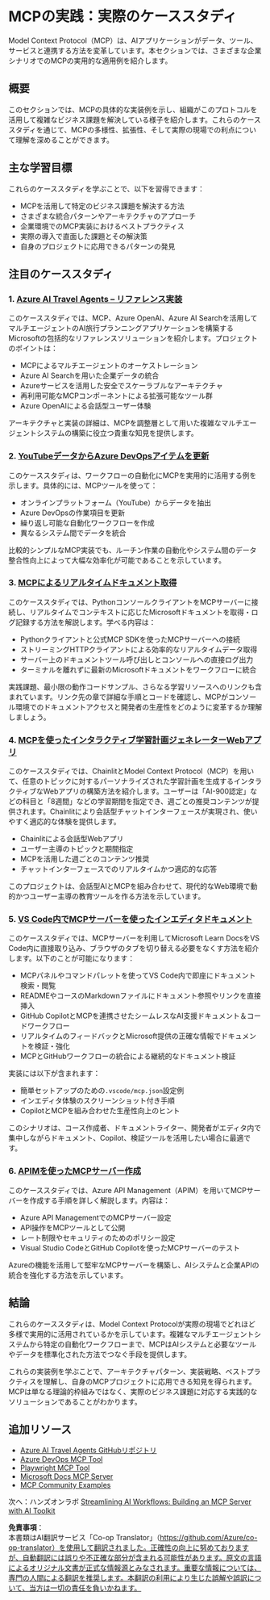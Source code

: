 <!--
CO_OP_TRANSLATOR_METADATA:
{
  "original_hash": "873741da08dd6537858d5e14c3a386e1",
  "translation_date": "2025-07-04T16:12:21+00:00",
  "source_file": "09-CaseStudy/README.md",
  "language_code": "ja"
}
-->
# MCPの実践：実際のケーススタディ

Model Context Protocol（MCP）は、AIアプリケーションがデータ、ツール、サービスと連携する方法を変革しています。本セクションでは、さまざまな企業シナリオでのMCPの実用的な適用例を紹介します。

## 概要

このセクションでは、MCPの具体的な実装例を示し、組織がこのプロトコルを活用して複雑なビジネス課題を解決している様子を紹介します。これらのケーススタディを通じて、MCPの多様性、拡張性、そして実際の現場での利点について理解を深めることができます。

## 主な学習目標

これらのケーススタディを学ぶことで、以下を習得できます：

- MCPを活用して特定のビジネス課題を解決する方法
- さまざまな統合パターンやアーキテクチャのアプローチ
- 企業環境でのMCP実装におけるベストプラクティス
- 実際の導入で直面した課題とその解決策
- 自身のプロジェクトに応用できるパターンの発見

## 注目のケーススタディ

### 1. [Azure AI Travel Agents – リファレンス実装](./travelagentsample.md)

このケーススタディでは、MCP、Azure OpenAI、Azure AI Searchを活用してマルチエージェントのAI旅行プランニングアプリケーションを構築するMicrosoftの包括的なリファレンスソリューションを紹介します。プロジェクトのポイントは：

- MCPによるマルチエージェントのオーケストレーション
- Azure AI Searchを用いた企業データの統合
- Azureサービスを活用した安全でスケーラブルなアーキテクチャ
- 再利用可能なMCPコンポーネントによる拡張可能なツール群
- Azure OpenAIによる会話型ユーザー体験

アーキテクチャと実装の詳細は、MCPを調整層として用いた複雑なマルチエージェントシステムの構築に役立つ貴重な知見を提供します。

### 2. [YouTubeデータからAzure DevOpsアイテムを更新](./UpdateADOItemsFromYT.md)

このケーススタディは、ワークフローの自動化にMCPを実用的に活用する例を示します。具体的には、MCPツールを使って：

- オンラインプラットフォーム（YouTube）からデータを抽出
- Azure DevOpsの作業項目を更新
- 繰り返し可能な自動化ワークフローを作成
- 異なるシステム間でデータを統合

比較的シンプルなMCP実装でも、ルーチン作業の自動化やシステム間のデータ整合性向上によって大幅な効率化が可能であることを示しています。

### 3. [MCPによるリアルタイムドキュメント取得](./docs-mcp/README.md)

このケーススタディでは、PythonコンソールクライアントをMCPサーバーに接続し、リアルタイムでコンテキストに応じたMicrosoftドキュメントを取得・ログ記録する方法を解説します。学べる内容は：

- Pythonクライアントと公式MCP SDKを使ったMCPサーバーへの接続
- ストリーミングHTTPクライアントによる効率的なリアルタイムデータ取得
- サーバー上のドキュメントツール呼び出しとコンソールへの直接ログ出力
- ターミナルを離れずに最新のMicrosoftドキュメントをワークフローに統合

実践課題、最小限の動作コードサンプル、さらなる学習リソースへのリンクも含まれています。リンク先の章で詳細な手順とコードを確認し、MCPがコンソール環境でのドキュメントアクセスと開発者の生産性をどのように変革するか理解しましょう。

### 4. [MCPを使ったインタラクティブ学習計画ジェネレーターWebアプリ](./docs-mcp/README.md)

このケーススタディでは、ChainlitとModel Context Protocol（MCP）を用いて、任意のトピックに対するパーソナライズされた学習計画を生成するインタラクティブなWebアプリの構築方法を紹介します。ユーザーは「AI-900認定」などの科目と「8週間」などの学習期間を指定でき、週ごとの推奨コンテンツが提供されます。Chainlitにより会話型チャットインターフェースが実現され、使いやすく適応的な体験を提供します。

- Chainlitによる会話型Webアプリ
- ユーザー主導のトピックと期間指定
- MCPを活用した週ごとのコンテンツ推奨
- チャットインターフェースでのリアルタイムかつ適応的な応答

このプロジェクトは、会話型AIとMCPを組み合わせて、現代的なWeb環境で動的かつユーザー主導の教育ツールを作る方法を示しています。

### 5. [VS Code内でMCPサーバーを使ったインエディタドキュメント](./docs-mcp/README.md)

このケーススタディでは、MCPサーバーを利用してMicrosoft Learn DocsをVS Code内に直接取り込み、ブラウザのタブを切り替える必要をなくす方法を紹介します。以下のことが可能になります：

- MCPパネルやコマンドパレットを使ってVS Code内で即座にドキュメント検索・閲覧
- READMEやコースのMarkdownファイルにドキュメント参照やリンクを直接挿入
- GitHub CopilotとMCPを連携させたシームレスなAI支援ドキュメント＆コードワークフロー
- リアルタイムのフィードバックとMicrosoft提供の正確な情報でドキュメントを検証・強化
- MCPとGitHubワークフローの統合による継続的なドキュメント検証

実装には以下が含まれます：
- 簡単セットアップのための`.vscode/mcp.json`設定例
- インエディタ体験のスクリーンショット付き手順
- CopilotとMCPを組み合わせた生産性向上のヒント

このシナリオは、コース作成者、ドキュメントライター、開発者がエディタ内で集中しながらドキュメント、Copilot、検証ツールを活用したい場合に最適です。

### 6. [APIMを使ったMCPサーバー作成](./apimsample.md)

このケーススタディでは、Azure API Management（APIM）を用いてMCPサーバーを作成する手順を詳しく解説します。内容は：

- Azure API ManagementでのMCPサーバー設定
- API操作をMCPツールとして公開
- レート制限やセキュリティのためのポリシー設定
- Visual Studio CodeとGitHub Copilotを使ったMCPサーバーのテスト

Azureの機能を活用して堅牢なMCPサーバーを構築し、AIシステムと企業APIの統合を強化する方法を示しています。

## 結論

これらのケーススタディは、Model Context Protocolが実際の現場でどれほど多様で実用的に活用されているかを示しています。複雑なマルチエージェントシステムから特定の自動化ワークフローまで、MCPはAIシステムと必要なツールやデータを標準化された方法でつなぐ手段を提供します。

これらの実装例を学ぶことで、アーキテクチャパターン、実装戦略、ベストプラクティスを理解し、自身のMCPプロジェクトに応用できる知見を得られます。MCPは単なる理論的枠組みではなく、実際のビジネス課題に対応する実践的なソリューションであることがわかります。

## 追加リソース

- [Azure AI Travel Agents GitHubリポジトリ](https://github.com/Azure-Samples/azure-ai-travel-agents)
- [Azure DevOps MCP Tool](https://github.com/microsoft/azure-devops-mcp)
- [Playwright MCP Tool](https://github.com/microsoft/playwright-mcp)
- [Microsoft Docs MCP Server](https://github.com/MicrosoftDocs/mcp)
- [MCP Community Examples](https://github.com/microsoft/mcp)

次へ：ハンズオンラボ [Streamlining AI Workflows: Building an MCP Server with AI Toolkit](../10-StreamliningAIWorkflowsBuildingAnMCPServerWithAIToolkit/README.md)

**免責事項**：  
本書類はAI翻訳サービス「Co-op Translator」（https://github.com/Azure/co-op-translator）を使用して翻訳されました。正確性の向上に努めておりますが、自動翻訳には誤りや不正確な部分が含まれる可能性があります。原文の言語によるオリジナル文書が正式な情報源とみなされます。重要な情報については、専門の人間による翻訳を推奨します。本翻訳の利用により生じた誤解や誤訳について、当方は一切の責任を負いかねます。